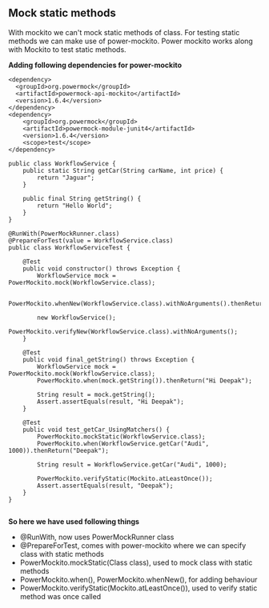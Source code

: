 ## Mock static methods

With mockito we can't mock static methods of class. For testing static methods we can make use of power-mockito.
Power mockito works along with Mockito to test static methods.

**Adding following dependencies for power-mockito**

```
<dependency>
  <groupId>org.powermock</groupId>
  <artifactId>powermock-api-mockito</artifactId>
  <version>1.6.4</version>	  
</dependency>
<dependency>
	<groupId>org.powermock</groupId>
	<artifactId>powermock-module-junit4</artifactId>
	<version>1.6.4</version>
	<scope>test</scope>
</dependency>
```

```
public class WorkflowService {	
	public static String getCar(String carName, int price) {
		return "Jaguar";
	}
	
	public final String getString() {
		return "Hello World";
	}
}

@RunWith(PowerMockRunner.class)
@PrepareForTest(value = WorkflowService.class)
public class WorkflowServiceTest {
		
	@Test
	public void constructor() throws Exception {
		WorkflowService mock = PowerMockito.mock(WorkflowService.class);

		PowerMockito.whenNew(WorkflowService.class).withNoArguments().thenReturn(mock);
				
		new WorkflowService();
		PowerMockito.verifyNew(WorkflowService.class).withNoArguments();
	}
	
	@Test
	public void final_getString() throws Exception {
		WorkflowService mock = PowerMockito.mock(WorkflowService.class);
		PowerMockito.when(mock.getString()).thenReturn("Hi Deepak");
		
		String result = mock.getString();
		Assert.assertEquals(result, "Hi Deepak");	
	}
	
	@Test
	public void test_getCar_UsingMatchers() {
		PowerMockito.mockStatic(WorkflowService.class);
		PowerMockito.when(WorkflowService.getCar("Audi", 1000)).thenReturn("Deepak");	
		
		String result = WorkflowService.getCar("Audi", 1000);
		
		PowerMockito.verifyStatic(Mockito.atLeastOnce());
		Assert.assertEquals(result, "Deepak");		
	}
}


```

**So here we have used following things**
* @RunWith, now uses PowerMockRunner class
* @PrepareForTest, comes with power-mockito where we can specify class with static methods
* PowerMockito.mockStatic(Class class), used to mock class with static methods
* PowerMockito.when(), PowerMockito.whenNew(), for adding behaviour
* PowerMockito.verifyStatic(Mockito.atLeastOnce()), used to verify static method was once called
